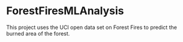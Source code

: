 # ForestFiresMLAnalysis
This project uses the UCI open data set on Forest Fires to predict the burned area of the forest.
